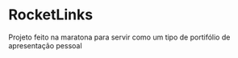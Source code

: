 # RocketLinks
 Projeto feito na maratona para servir como um tipo de portifólio de apresentação pessoal
